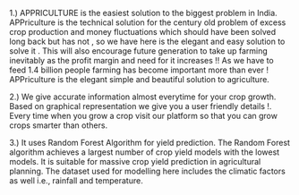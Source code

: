 1.) APPRICULTURE is the easiest solution to the biggest problem in India. APPriculture is the technical solution for the century old problem of excess crop production and
money fluctuations which should have been solved long back but has not , so we have here is the elegant and easy solution to solve it . This will also encourage future
generation to take up farming inevitably as the profit margin and need for it increases !!
As we have to feed 1.4 billion people farming has become important more than ever ! APPriculture is the elegant simple and beautiful solution to agriculture.

2.) We give accurate information almost everytime for your crop growth. Based on graphical representation we give you a user friendly details !.
Every time when you grow a crop visit our platform so that you can grow crops smarter than others.

3.) It uses Random Forest Algorithm for yield prediction. The Random Forest algorithm achieves a largest number of crop yield models with the lowest models. It is suitable for massive crop yield prediction in agricultural planning. The dataset used for modelling here includes the climatic factors as well i.e., rainfall and temperature.